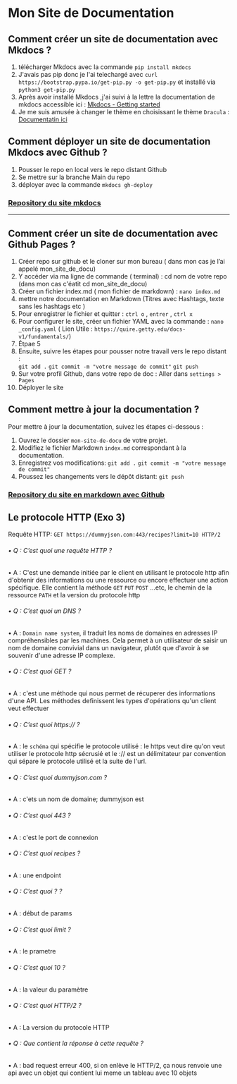 # Mon Site de Documentation

## Comment créer un site de documentation avec Mkdocs ?

1. télécharger Mkdocs avec la commande `pip install mkdocs`
2. J'avais pas pip donc je l'ai telechargé avec  `curl https://bootstrap.pypa.io/get-pip.py -o get-pip.py` et installé via `python3 get-pip.py`
3. Après avoir installé Mkdocs ,j'ai suivi à la lettre la documentation de mkdocs accessible ici : [Mkdocs - Getting started](https://www.mkdocs.org/getting-started/)
4. Je me suis amusée à changer le thème en choisissant le thème `Dracula` : [Documentatin ici](https://draculatheme.com/mkdocs)

## Comment déployer un site de documentation Mkdocs avec Github ?
1. Pousser le repo en local vers le repo distant Github
2. Se mettre sur la branche Main du repo 
3. déployer avec la commande `mkdocs gh-deploy`

### [Repository du site mkdocs](https://github.com/elhayanich/chay_docu)

---------------------------------------------------------------


## Comment créer un site de documentation avec Github Pages ?

1. Créer repo sur github et le cloner  sur mon bureau ( dans mon cas je l’ai appelé mon_site_de_docu)
2. Y accéder via ma ligne de commande ( terminal) : cd nom de votre repo (dans mon cas c'éatit cd mon_site_de_docu)
3. Créer un fichier index.md ( mon fichier de markdown) : `nano index.md`
4. mettre notre documentation en Markdown (Titres avec Hashtags, texte sans les hashtags etc )
5. Pour enregistrer le fichier et quitter : `ctrl o` , `entrer` , `ctrl x`
6. Pour configurer le site, créer un fichier YAML avec la commande : `nano _config.yaml`
( Lien Utile : `https://quire.getty.edu/docs-v1/fundamentals/`) 
7. Étpae 5
8. Ensuite, suivre les étapes pour pousser notre travail vers le repo distant :  
`git add .` 
`git commit -m "votre message de commit"`
`git push` 
9. Sur votre profil Github, dans votre repo de doc : Aller dans `settings > Pages`
10. Déployer le site


## Comment mettre à jour la documentation ?

Pour mettre à jour la documentation, suivez les étapes ci-dessous :

1. Ouvrez le dossier `mon-site-de-docu` de votre projet.
2. Modifiez le fichier Markdown `index.md` correspondant à la documentation.
3. Enregistrez vos modifications:  `git add .` `git commit -m "votre message de commit"`
4. Poussez les changements vers le dépôt distant: `git push` 

### [Repository du site en  markdown avec Github](https://github.com/elhayanich/mon-site-de-docu)


## Le protocole HTTP (Exo 3) 

Requête HTTP: `GET https://dummyjson.com:443/recipes?limit=10 HTTP/2`

###### • Q : C’est quoi une requête HTTP ?
• A : C'est une demande initiée par le client en utilisant le protocole http afin d'obtenir des informations ou une ressource ou encore effectuer une action spécifique. Elle contient la méthode `GET` `PUT` `POST` ...etc, le chemin de la ressource `PATH` et la version du protocole http
###### • Q : C’est quoi un DNS ?
• A : `Domain name system`, il traduit les noms de domaines en adresses IP compréhensibles par les machines. Cela permet à un utilisateur de saisir un nom de domaine convivial dans un navigateur, plutôt que d'avoir à se souvenir d'une adresse IP complexe.
###### • Q : C’est quoi GET ?
• A : c'est une méthode qui nous permet de récuperer des informations d'une API. Les méthodes definissent les types d'opérations qu'un client veut effectuer 
###### • Q : C’est quoi https:// ?
• A : le `schéma` qui spécifie le protocole utilisé : le https veut dire qu'on veut utiliser le protocole http sécrusié et le :// est un délimitateur par convention qui sépare le protocole utilisé et la suite de l'url.
###### • Q : C’est quoi dummyjson.com ?
• A : c'ets un nom de domaine; dummyjson est 
###### • Q : C’est quoi 443 ?
• A : c'est le port de connexion 
###### • Q : C’est quoi recipes ?
• A : une endpoint
###### • Q : C’est quoi ? ?
• A : début de params
###### • Q : C’est quoi limit ?
• A : le prametre
###### • Q : C’est quoi 10 ?
• A : la valeur du paramètre
###### • Q : C’est quoi HTTP/2 ?
• A : La version du protocole HTTP
###### • Q : Que contient la réponse à cette requête ?
• A : bad request erreur 400, si on enlève le HTTP/2, ça nous renvoie une api avec un objet qui contient lui meme un tableau avec 10 objets
